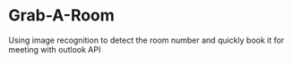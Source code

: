 # Grab-A-Room
Using image recognition to detect the room number and quickly book it for meeting with outlook API
